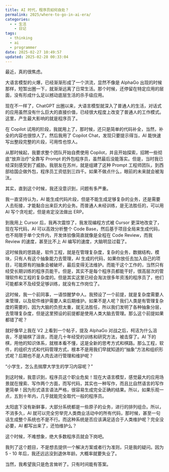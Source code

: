 ```yaml
---
title: AI 时代，程序员如何自处？
permalink: 2025/where-to-go-in-ai-era/
categories:
  - - 生活
    - 日记
tags:
  - thinking
  - ai
  - programmer
date: 2025-02-27 10:49:57
updated: 2025-02-28 00:33:04
---
```

最近，真的很焦虑。

大语言模型的火爆，已经渐渐形成了一个洪流，显然不像是 AlphaGo 出现的时候那样，短暂出圈一下，就渐渐远离了日常生活。那个时候，还停留在特定应用的层面，没有形成什么足以撼动底层生活的杀手级应用。

<!--more-->

现在不一样了，ChatGPT 出圈以来，大语言模型就深入了普通人的生活，对话式的应用虽然没有什么巨大的直接价值，已经很大程度上改变了普通人的工作模式。这里，产生最大影响的就是程序员了。

在 Copilot 试用的阶段，我就用上了，那时候，还只是简单的代码补全，当然，补全的内容也很惊人了。然后我用了 Copilot Chat，发现只要提示得当，AI 能快速写出整段完整的片段，可用性也惊人。

从那时候起，我要求整个团队开始自费使用 Copilot，并且开始探索，招聘一些彻底“放弃治疗”全靠写 Prompt 的外包程序员，虽然最后没能落实。但是，当时我已经深刻感受到了威胁。我朋友在苏州，就是组建了这种 Prompt 工程师团队，到西部给国企做外包，程序员工资低到三四千。如果不做点什么，眼前的未来就会被淘汰。

其实，直到这个时候，我还没意识到，问题有多严重。

我一直坚持认为，AI 能生成代码片段，但是不能生成足够复杂的业务，还是需要人去衔接，才能黏合出来巨大的业务。而普通人未经训练，是无法胜任的，可以用 AI 写个贪吃蛇，但是肯定没法做出 ERP。

到我用上 Cursor 后，我再次震惊了，我发现编程方式被 Cursor 更深地改变了，现在写代码，AI 可以高效分析整个 Code Base，然后基于项目全局来生成代码，也不局限于单个文件内，开发体验像简直就像是全程在 Code Review，而我 Review 的速度，甚至比不上 AI 编写的速度，大脑明显过载了。

这时候我的思路是，软件工程，就是在管理复杂度，复杂的业务，数据结构，模块，只有人有这个抽象能力去管理，AI 生成的代码，如果你放任去加入自己的项目，可能原有的抽象会被破坏，最后变得无法维护。而能干这个工作的，当然只有经受长期训练的程序员能干。但是，其实不是每个程序员都能干好，很高层次的管理软件和工程的复杂度的。但是其实这里已经会淘汰很多年资浅的程序员了，他们可能都来不及经受足够训练，就没有工作岗位了。

这时候，我一个前同事，一语惊醒梦中人。我预设了一个前提，就是复杂度需要人来管理，以及软件维护需要人来后期维护。如果不是人呢？我们人类是有管理复杂度的需要的，因为大脑的负担太重，就无法胜任，所以我们发明了各种抽象分层，去管理复杂度，但是这里预设的前提都是使用人类大脑去管理。那么这个前提如果都错了呢？

就好像早上我在 V2 上看到一个帖子，提及 AlphaGo 对战之后，柯洁为什么沮丧，不是输棋了沮丧，而是几十年经受的训练和研究方法，被击穿了。AI 下的棋，用他的知识体系，就根本看不懂，这是全新的思考方式和棋路。那么工程，软件，的组织方式和代码管理方式，根本不是用我们早就知道的“抽象”方法和组织形式呢？后期也不是人肉去进行管理和维护呢？

“小学生，怎么去揣摩大学生的学习内容呢？”

到这时候，我意识到，程序员这个职业危矣！现在大语言模型，感觉最大的应用场景就在搜索、写作两个方面，而写代码，其实也一种写作，而且比自然语言的写作更简单！因为形式语言语法严格，很容易生成完全正确的结果。所以，如果乐观一点，五到十年内，几乎就能完全取代一般的程序员。

太阳底下没有新鲜事，大部分系统都是一些原子的业务，进行的排列组合。所以，不消多久，AI 就可以完全穷举完人类商业活动中的所有代码，那时候，甚至一句话生成整个系统也不是不行。而这种系统是否应该满足适合于人类维护呢？完全没必要，AI 都写出来了，还怕维护么？

这个时候，不难想象，绝大多数程序员就会下岗吧。

我列了这个题目，不是想去提供一个解决方案或者行为准则，只是我的疑问。因为 5 - 10 年后，我还远远没到退休年龄。大概率就要失业了。

当然，我希望我只是危言耸听了。只有时间能有答案。
